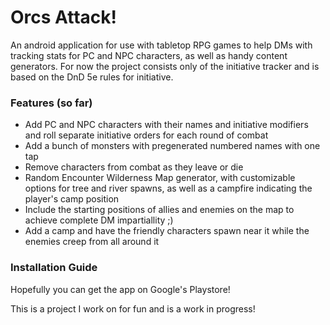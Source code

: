 # Orcs Attack!
An android application for use with tabletop RPG games to help DMs with tracking stats for PC and NPC characters, as well as handy content generators.
For now the project consists only of the initiative tracker and is based on the DnD 5e rules for initiative.

### Features (so far)

- Add PC and NPC characters with their names and initiative modifiers and roll separate initiative orders for each round of combat
- Add a bunch of monsters with pregenerated numbered names with one tap
- Remove characters from combat as they leave or die
- Random Encounter Wilderness Map generator, with customizable options for tree and river spawns, as well as a campfire indicating the player's camp position
- Include the starting positions of allies and enemies on the map to achieve complete DM impartiallity ;)
- Add a camp and have the friendly characters spawn near it while the enemies creep from all around it

### Installation Guide

Hopefully you can get the app on Google's Playstore! 

This is a project I work on for fun and is a work in progress!
